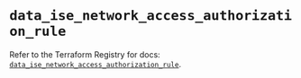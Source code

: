 # `data_ise_network_access_authorization_rule`

Refer to the Terraform Registry for docs: [`data_ise_network_access_authorization_rule`](https://registry.terraform.io/providers/ciscodevnet/ise/0.2.11/docs/data-sources/network_access_authorization_rule).
